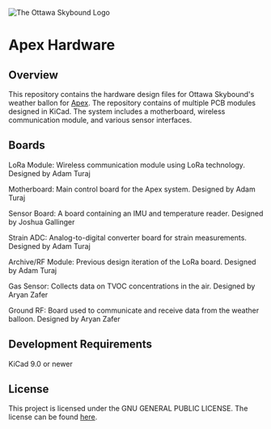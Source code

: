 ![The Ottawa Skybound Logo](https://hc-cdn.hel1.your-objectstorage.com/s/v3/1629d2e3f622f46302eb5b086aa902cd3c22def1_image.png)

# Apex Hardware

## Overview

This repository contains the hardware design files for Ottawa Skybound's weather ballon for [Apex](https://apex.hackclub.com). The repository contains of multiple PCB modules designed in KiCad. The system includes a motherboard, wireless communication module, and various sensor interfaces.

## Boards

LoRa Module: Wireless communication module using LoRa technology. Designed by Adam Turaj

Motherboard: Main control board for the Apex system. Designed by Adam Turaj

Sensor Board: A board containing an IMU and temperature reader. Designed by Joshua Gallinger

Strain ADC: Analog-to-digital converter board for strain measurements. Designed by Adam Turaj

Archive/RF Module: Previous design iteration of the LoRa board. Designed by Adam Turaj

Gas Sensor: Collects data on TVOC concentrations in the air. Designed by Aryan Zafer

Ground RF: Board used to communicate and receive data from the weather balloon. Designed by Aryan Zafer

## Development Requirements

KiCad 9.0 or newer

## License

This project is licensed under the GNU GENERAL PUBLIC LICENSE. The license can be found [here](https://github.com/Apex-Ottawa-Team/hardware/blob/main/LICENSE).
